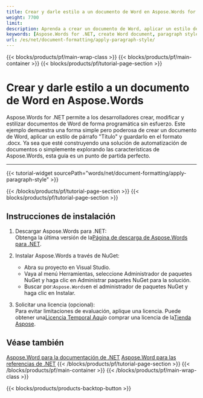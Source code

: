 ```yaml
---
title: Crear y darle estilo a un documento de Word en Aspose.Words for .NET
weight: 7700
limit: 
description: Aprenda a crear un documento de Word, aplicar un estilo de párrafo y guardarlo como un archivo .docx usando Aspose.Words para .NET en este tutorial paso a paso.
keywords: [Aspose.Words for .NET, create Word document, paragraph style, save .docx, C# Word example, apply styles in Word, document builder, Aspose tutorial]
url: /es/net/document-formatting/apply-paragraph-style/
---
```

{{< blocks/products/pf/main-wrap-class >}}
{{< blocks/products/pf/main-container >}}
{{< blocks/products/pf/tutorial-page-section >}}

# Crear y darle estilo a un documento de Word en Aspose.Words
Aspose.Words for .NET permite a los desarrolladores crear, modificar y estilizar documentos de Word de forma programática sin esfuerzo. Este ejemplo demuestra una forma simple pero poderosa de crear un documento de Word, aplicar un estilo de párrafo "Título" y guardarlo en el formato .docx. Ya sea que esté construyendo una solución de automatización de documentos o simplemente explorando las características de Aspose.Words, esta guía es un punto de partida perfecto.  

---
{{< tutorial-widget sourcePath="words/net/document-formatting/apply-paragraph-style" >}}

{{< /blocks/products/pf/tutorial-page-section >}}
{{< blocks/products/pf/tutorial-page-section >}}
## Instrucciones de instalación  
1. Descargar Aspose.Words para .NET:  
   Obtenga la última versión de la[Página de descarga de Aspose.Words para .NET](https://releases.aspose.com/words/net/).  

2. Instalar Aspose.Words a través de NuGet:  
   * Abra su proyecto en Visual Studio.  
   * Vaya al menú Herramientas, seleccione Administrador de paquetes NuGet y haga clic en Administrar paquetes NuGet para la solución.  
   * Buscar por:`Aspose.Words`en el administrador de paquetes NuGet y haga clic en Instalar.  

3. Solicitar una licencia (opcional):  
   Para evitar limitaciones de evaluación, aplique una licencia. Puede obtener una[Licencia Temporal Aquí](https://purchase.aspose.com/temporary-license/)o comprar una licencia de la[Tienda Aspose](https://purchase.aspose.com/buy).  

## Véase también
[Aspose.Word para la documentación de .NET](https://docs.aspose.com/words/net/)
[Aspose.Word para las referencias de .NET](https://reference.aspose.com/words/net/)
{{< /blocks/products/pf/tutorial-page-section >}}
{{< /blocks/products/pf/main-container >}}
{{< /blocks/products/pf/main-wrap-class >}}

{{< blocks/products/products-backtop-button >}}
